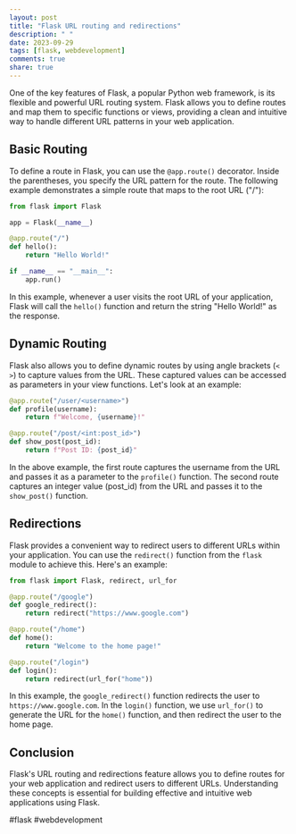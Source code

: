 ```yaml
---
layout: post
title: "Flask URL routing and redirections"
description: " "
date: 2023-09-29
tags: [flask, webdevelopment]
comments: true
share: true
---
```


One of the key features of Flask, a popular Python web framework, is its flexible and powerful URL routing system. Flask allows you to define routes and map them to specific functions or views, providing a clean and intuitive way to handle different URL patterns in your web application.

## Basic Routing

To define a route in Flask, you can use the `@app.route()` decorator. Inside the parentheses, you specify the URL pattern for the route. The following example demonstrates a simple route that maps to the root URL ("/"):

```python
from flask import Flask

app = Flask(__name__)

@app.route("/")
def hello():
    return "Hello World!"

if __name__ == "__main__":
    app.run()
```

In this example, whenever a user visits the root URL of your application, Flask will call the `hello()` function and return the string "Hello World!" as the response.

## Dynamic Routing

Flask also allows you to define dynamic routes by using angle brackets (`< >`) to capture values from the URL. These captured values can be accessed as parameters in your view functions. Let's look at an example:

```python
@app.route("/user/<username>")
def profile(username):
    return f"Welcome, {username}!"

@app.route("/post/<int:post_id>")
def show_post(post_id):
    return f"Post ID: {post_id}"
```

In the above example, the first route captures the username from the URL and passes it as a parameter to the `profile()` function. The second route captures an integer value (post_id) from the URL and passes it to the `show_post()` function.

## Redirections

Flask provides a convenient way to redirect users to different URLs within your application. You can use the `redirect()` function from the `flask` module to achieve this. Here's an example:

```python
from flask import Flask, redirect, url_for

@app.route("/google")
def google_redirect():
    return redirect("https://www.google.com")

@app.route("/home")
def home():
    return "Welcome to the home page!"

@app.route("/login")
def login():
    return redirect(url_for("home"))
```

In this example, the `google_redirect()` function redirects the user to `https://www.google.com`. In the `login()` function, we use `url_for()` to generate the URL for the `home()` function, and then redirect the user to the home page.

## Conclusion

Flask's URL routing and redirections feature allows you to define routes for your web application and redirect users to different URLs. Understanding these concepts is essential for building effective and intuitive web applications using Flask.

#flask #webdevelopment